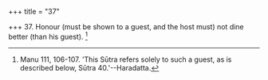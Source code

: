 +++
title = "37"

+++
37. Honour (must be shown to a guest, and the host must) not dine better (than his guest). [^32] 


[^32]:  Manu 111, 106-107. 'This Sūtra refers solely to such a guest, as is described below, Sūtra 40.'--Haradatta.
